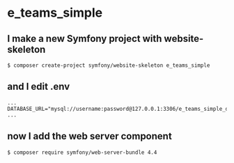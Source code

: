 # e_teams_simple

## I make a new Symfony project with website-skeleton
```
$ composer create-project symfony/website-skeleton e_teams_simple
```
## and I edit .env
```
...
DATABASE_URL="mysql://username:password@127.0.0.1:3306/e_teams_simple_db"
...
```
## now I add the web server component
```
$ composer require symfony/web-server-bundle 4.4
```
